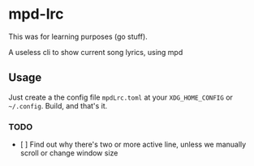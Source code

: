 # mpd-lrc
This was for learning purposes (go stuff).

A useless cli to show current song lyrics, using mpd

## Usage

Just create a the config file `mpdLrc.toml` at your `XDG_HOME_CONFIG` or `~/.config`.
Build, and that's it.

### TODO

- \[ \] Find out why there's two or more active line,
  unless we manually scroll or change window size
